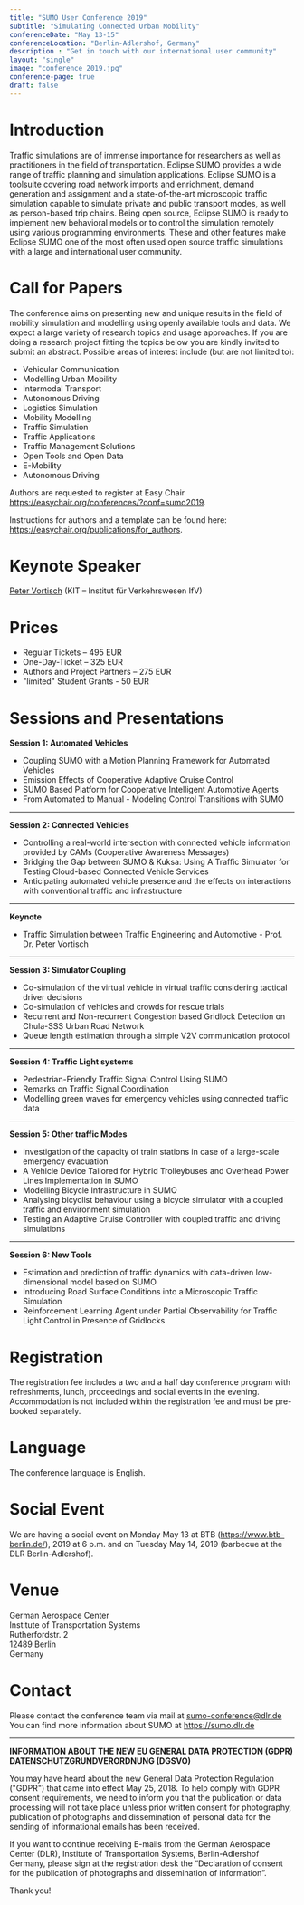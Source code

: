 ```yaml
---
title: "SUMO User Conference 2019"
subtitle: "Simulating Connected Urban Mobility"
conferenceDate: "May 13-15"
conferenceLocation: "Berlin-Adlershof, Germany"
description : "Get in touch with our international user community"
layout: "single"
image: "conference_2019.jpg"
conference-page: true
draft: false
---
```


# Introduction
Traffic simulations are of immense importance for researchers as well as practitioners in the field of transportation. Eclipse SUMO provides a wide range of traffic planning and simulation applications. Eclipse SUMO is a toolsuite covering road network imports and enrichment, demand generation and assignment and a state-of-the-art microscopic traffic simulation capable to simulate private and public transport modes, as well as person-based trip chains. Being open source, Eclipse SUMO is ready to implement new behavioral models or to control the simulation remotely using various programming environments. These and other features make Eclipse SUMO one of the most often used open source traffic simulations with a large and international user community.

# Call for Papers
The conference aims on presenting new and unique results in the field of mobility simulation and modelling using openly available tools and data. We expect a large variety of research topics and usage approaches. If you are doing a research project fitting the topics below you are kindly invited to submit an abstract. Possible areas of interest include (but are not limited to):  

- Vehicular Communication
- Modelling Urban Mobility
- Intermodal Transport
- Autonomous Driving
- Logistics Simulation
- Mobility Modelling
- Traffic Simulation
- Traffic Applications
- Traffic Management Solutions
- Open Tools and Open Data
- E-Mobility
- Autonomous Driving

Authors are requested to register at Easy Chair <https://easychair.org/conferences/?conf=sumo2019>.

Instructions for authors and a template can be found here: <https://easychair.org/publications/for_authors>. 

# Keynote Speaker
[Peter Vortisch](https://www.ifv.kit.edu/mitarbeiter_158.php) (KIT – Institut für Verkehrswesen IfV)

# Prices

- Regular Tickets – 495 EUR
- One-Day-Ticket – 325 EUR
- Authors and Project Partners – 275 EUR
- "limited" Student Grants - 50 EUR

# Sessions and Presentations

**Session 1: Automated Vehicles**

- Coupling SUMO with a Motion Planning Framework for Automated Vehicles
- Emission Effects of Cooperative Adaptive Cruise Control
- SUMO Based Platform for Cooperative Intelligent Automotive Agents
- From Automated to Manual - Modeling Control Transitions with SUMO

---

**Session 2: Connected Vehicles**

- Controlling a real-world intersection with connected vehicle information provided by CAMs (Cooperative Awareness Messages)
- Bridging the Gap between SUMO & Kuksa: Using A Traffic Simulator for Testing Cloud-based Connected Vehicle Services
- Anticipating automated vehicle presence and the effects on interactions with conventional traffic and infrastructure

---

**Keynote**

- Traffic Simulation between Traffic Engineering and Automotive - Prof. Dr. Peter Vortisch

---

**Session 3: Simulator Coupling**

- Co-simulation of the virtual vehicle in virtual traffic considering tactical driver decisions
- Co-simulation of vehicles and crowds for rescue trials
- Recurrent and Non-recurrent Congestion based Gridlock Detection on Chula-SSS Urban Road Network
- Queue length estimation through a simple V2V communication protocol

---

**Session 4: Traffic Light systems**

- Pedestrian-Friendly Traffic Signal Control Using SUMO
- Remarks on Traffic Signal Coordination
- Modelling green waves for emergency vehicles using connected traffic data      

---

**Session 5: Other traffic Modes**

- Investigation of the capacity of train stations in case of a large-scale emergency evacuation
- A Vehicle Device Tailored for Hybrid Trolleybuses and Overhead Power Lines Implementation in SUMO
- Modelling Bicycle Infrastructure in SUMO
- Analysing bicyclist behaviour using a bicycle simulator with a coupled traffic and environment simulation
- Testing an Adaptive Cruise Controller with coupled traffic and driving simulations

---

**Session 6: New Tools**

- Estimation and prediction of traffic dynamics with data-driven low-dimensional model based on SUMO
- Introducing Road Surface Conditions into a Microscopic Traffic Simulation
- Reinforcement Learning Agent under Partial Observability for Traffic Light Control in Presence of Gridlocks

# Registration
The registration fee includes a two and a half day conference program with refreshments, lunch, proceedings and social events in the evening. Accommodation is not included within the registration fee and must be pre-booked separately.

# Language
The conference language is English.

# Social Event
We are having a social event on Monday May 13 at BTB (<https://www.btb-berlin.de/>), 2019 at 6 p.m. and on Tuesday May 14, 2019 (barbecue at the DLR Berlin-Adlershof).

# Venue
German Aerospace Center   
Institute of Transportation Systems   
Rutherfordstr. 2   
12489 Berlin   
Germany

# Contact
Please contact the conference team via mail at [sumo-conference@dlr.de](mailto:sumo-conference@dlr.de)   
You can find more information about SUMO at <https://sumo.dlr.de>

---

**INFORMATION ABOUT THE NEW EU GENERAL DATA PROTECTION (GDPR)   
DATENSCHUTZGRUNDVERORDNUNG (DGSVO)**

You may have heard about the new General Data Protection Regulation ("GDPR") that came into effect May 25, 2018. To help comply with GDPR consent requirements, we need to inform you that the publication or data processing will not take place unless prior written consent for photography, publication of photographs and dissemination of personal data for the sending of informational emails has been received.

 If you want to continue receiving E-mails from the German Aerospace Center (DLR), Institute of Transportation Systems, Berlin-Adlershof Germany, please sign at the registration desk the “Declaration of consent for the publication of photographs and dissemination of information”.

Thank you!